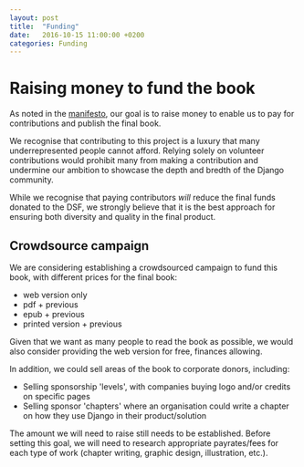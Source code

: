 ```yaml
---
layout: post
title:  "Funding"
date:   2016-10-15 11:00:00 +0200
categories: Funding
---
```


# Raising money to fund the book

As noted in the [manifesto](http://beautifuldjango.com/manifesto/2016/10/17/manifesto.html 'manifesto'), our goal is to raise money to enable us to pay for contributions and publish the final book.

We recognise that contributing to this project is a luxury that many underrepresented people cannot afford. Relying solely on volunteer contributions would prohibit many from making a contribution and undermine our ambition to showcase the depth and bredth of the Django community.

While we recognise that paying contributors _will_ reduce the final funds donated to the DSF, we strongly believe that it is the best approach for ensuring both diversity and quality in the final product.


## Crowdsource campaign

We are considering establishing a crowdsourced campaign to fund this book, with different prices for the final book:

- web version only
- pdf + previous
- epub  + previous
- printed version + previous

Given that we want as many people to read the book as possible, we would also consider providing the web version for free, finances allowing.

In addition, we could sell areas of the book to corporate donors, including:

- Selling sponsorship 'levels', with companies buying logo and/or credits on specific pages
- Selling sponsor 'chapters' where an organisation could write a chapter on how they use Django in their product/solution

The amount we will need to raise still needs to be established. Before setting this goal, we will need to research appropriate payrates/fees for each type of work (chapter writing, graphic design, illustration, etc.). 


